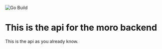 ![Go Build](https://github.com/DAT4/moro-graphql-api/workflows/Go/badge.svg?branch=master)

# This is the api for the moro backend

This is the api as you already know.
